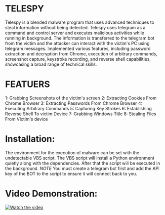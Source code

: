# TELESPY
Telespy is a blended malware program that uses advanced techniques to steal information without being detected.
Telespy uses telegram as a command and control server and executes malicious activities while running in background. The information is transferred to the telegram bot from the victim and the attacker can interact with the victim's PC using telegram messages. 
Implemented various features, including password extraction and decryption from Chrome, execution of arbitrary commands, screenshot capture, keystroke recording, and reverse shell capabilities, showcasing a
broad range of technical skills.

# FEATUERS

1: Grabbing Screenshots of the victim's screen
2: Extracting Cookies From Chrome Browser
3: Extracting Passwords From Chrome Browser
4: Executing Arbitrary Commands 
5: Capturing Key Strokes
6: Establishing Reverse Shell To victim Device
7: Grabbing Windows Title
8: Stealing Files From Victim's device


# Installation:

The environment for the execution of malware can be set with the undetectable VBS script. The VBS script will install a Python environment quietly along with the dependencies. After that the script will be executed in the background.
*NOTE*
You must create a telegram bot first and add the API key of the BOT to the script to ensure it will connect back to you.


# Video Demonstration:


[![Watch the video]()]([https://youtu.be/T-D1KVIuvjA](https://www.linkedin.com/posts/hashar-mujahid-7223181a3_malware-windows-windowssecurity-activity-7014669252162908160-6h0L?utm_source=share&utm_medium=member_desktop)https://www.linkedin.com/posts/hashar-mujahid-7223181a3_malware-windows-windowssecurity-activity-7014669252162908160-6h0L?utm_source=share&utm_medium=member_desktop)

